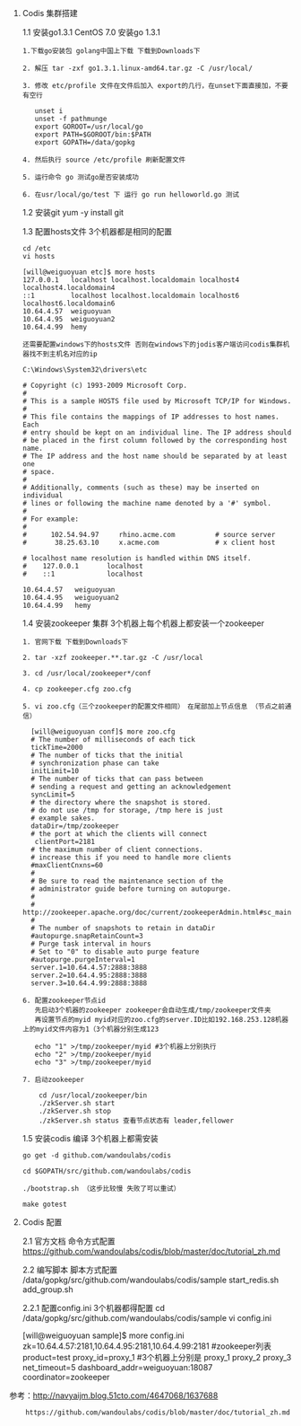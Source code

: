 1. Codis 集群搭建

   1.1 安装go1.3.1 CentOS 7.0 安装go 1.3.1
      
       1.下载go安装包 golang中国上下载 下载到Downloads下

       2. 解压 tar -zxf go1.3.1.linux-amd64.tar.gz -C /usr/local/

       3. 修改 etc/profile 文件在文件后加入 export的几行，在unset下面直接加，不要有空行
         
          unset i
          unset -f pathmunge
          export GOROOT=/usr/local/go
          export PATH=$GOROOT/bin:$PATH
          export GOPATH=/data/gopkg

       4. 然后执行 source /etc/profile 刷新配置文件

       5. 运行命令 go 测试go是否安装成功

       6. 在usr/local/go/test 下 运行 go run helloworld.go 测试

   1.2 安装git yum -y install git
  
   1.3 配置hosts文件 3个机器都是相同的配置 
     
       cd /etc
       vi hosts
      
       [will@weiguoyuan etc]$ more hosts
       127.0.0.1   localhost localhost.localdomain localhost4 localhost4.localdomain4
       ::1         localhost localhost.localdomain localhost6 localhost6.localdomain6
       10.64.4.57  weiguoyuan
       10.64.4.95  weiguoyuan2
       10.64.4.99  hemy
    
       还需要配置windows下的hosts文件 否则在windows下的jodis客户端访问codis集群机器找不到主机名对应的ip
      
       C:\Windows\System32\drivers\etc 
      
       # Copyright (c) 1993-2009 Microsoft Corp.
       #
       # This is a sample HOSTS file used by Microsoft TCP/IP for Windows.
       #
       # This file contains the mappings of IP addresses to host names. Each
       # entry should be kept on an individual line. The IP address should
       # be placed in the first column followed by the corresponding host name.
       # The IP address and the host name should be separated by at least one
       # space.
       #
       # Additionally, comments (such as these) may be inserted on individual
       # lines or following the machine name denoted by a '#' symbol.
       #
       # For example:
       #
       #      102.54.94.97     rhino.acme.com          # source server
       #       38.25.63.10     x.acme.com              # x client host

       # localhost name resolution is handled within DNS itself.
       #	127.0.0.1       localhost
       #	::1             localhost

       10.64.4.57	weiguoyuan
       10.64.4.95	weiguoyuan2
       10.64.4.99	hemy

      

   1.4 安装zookeeper 集群  3个机器上每个机器上都安装一个zookeeper

       1. 官网下载 下载到Downloads下

       2. tar -xzf zookeeper.**.tar.gz -C /usr/local

       3. cd /usr/local/zookeeper*/conf

       4. cp zookeeper.cfg zoo.cfg

       5. vi zoo.cfg（三个zookeeper的配置文件相同）　在尾部加上节点信息 （节点之前通信）
       
         [will@weiguoyuan conf]$ more zoo.cfg 
         # The number of milliseconds of each tick
         tickTime=2000
         # The number of ticks that the initial 
         # synchronization phase can take
         initLimit=10
         # The number of ticks that can pass between 
         # sending a request and getting an acknowledgement
         syncLimit=5
         # the directory where the snapshot is stored.
         # do not use /tmp for storage, /tmp here is just 
         # example sakes.
         dataDir=/tmp/zookeeper
         # the port at which the clients will connect
          clientPort=2181
         # the maximum number of client connections.
         # increase this if you need to handle more clients
         #maxClientCnxns=60
         #
         # Be sure to read the maintenance section of the 
         # administrator guide before turning on autopurge.
         #
         # http://zookeeper.apache.org/doc/current/zookeeperAdmin.html#sc_maintenance
         #
         # The number of snapshots to retain in dataDir
         #autopurge.snapRetainCount=3
         # Purge task interval in hours
         # Set to "0" to disable auto purge feature
         #autopurge.purgeInterval=1
         server.1=10.64.4.57:2888:3888
         server.2=10.64.4.95:2888:3888
         server.3=10.64.4.99:2888:3888

       6. 配置zookeeper节点id 
          先启动3个机器的zookeeper zookeeper会自动生成/tmp/zookeeper文件夹
          再设置节点的myid myid对应的zoo.cfg的server.ID比如192.168.253.128机器上的myid文件内容为1（3个机器分别生成123
          
          echo "1" >/tmp/zookeeper/myid #3个机器上分别执行
          echo "2" >/tmp/zookeeper/myid
          echo "3" >/tmp/zookeeper/myid
          
       7. 启动zookeeper
       
           cd /usr/local/zookeeper/bin
           ./zkServer.sh start
           ./zkServer.sh stop
           ./zkServer.sh status 查看节点状态有 leader,fellower
 
   1.5 安装codis 编译 3个机器上都需安装
  
       go get -d github.com/wandoulabs/codis

       cd $GOPATH/src/github.com/wandoulabs/codis

       ./bootstrap.sh （这步比较慢 失败了可以重试）

       make gotest



2. Codis 配置

   2.1 官方文档 命令方式配置 https://github.com/wandoulabs/codis/blob/master/doc/tutorial_zh.md

   2.2 编写脚本 脚本方式配置 /data/gopkg/src/github.com/wandoulabs/codis/sample start_redis.sh add_group.sh 
   
   2.2.1 配置config.ini 3个机器都得配置
    cd /data/gopkg/src/github.com/wandoulabs/codis/sample
    vi config.ini
    
    [will@weiguoyuan sample]$ more config.ini 
    zk=10.64.4.57:2181,10.64.4.95:2181,10.64.4.99:2181 #zookeeper列表
    product=test
    proxy_id=proxy_1 #3个机器上分别是 proxy_1 proxy_2 proxy_3
    net_timeout=5
    dashboard_addr=weiguoyuan:18087
    coordinator=zookeeper


 

参考：http://navyaijm.blog.51cto.com/4647068/1637688

        https://github.com/wandoulabs/codis/blob/master/doc/tutorial_zh.md
